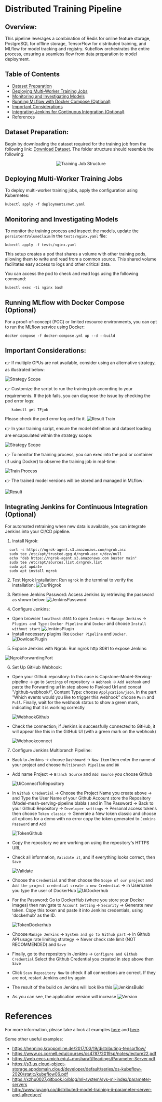 # Distributed Training Pipeline

## Overview:
This pipeline leverages a combination of Redis for online feature storage, PostgreSQL for offline storage, TensorFlow for distributed training, and MLflow for model tracking and registry. Kubeflow orchestrates the entire process, ensuring a seamless flow from data preparation to model deployment.

## Table of Contents
  - [Dataset Preparation](#Dataset-Preparation)
  - [Deploying Multi-Worker Training Jobs](#deploy-multi-worker-training-jobs)
  - [Monitoring and Investigating Models](#investigate-the-models)
  - [Running MLflow with Docker Compose (Optional)](#run-docker-compose-instead-of-kubernetes-to-run-the-service-mlflow-optional)
  - [Important Considerations](#Important-Considerations)
  - [Integrating Jenkins for Continuous Integration (Optional)](#Integrating-Jenkins-for-Continuous-Integration-Optional)
  - [References](#references)

## Dataset Preparation:
Begin by downloading the dataset required for the training job from the following link: [Download Dataset](https://drive.google.com/drive/folders/12ncEAoWT_kwuPT8YRdFysqgS54XJwre7?usp=drive_link). The folder structure should resemble the following:

<div align="center">
  <img src="https://github.com/HungNguyenDev1511/Car-detection-serving-model/blob/refactor/images/structure_training.png" alt="Training Job Structure">
</div>

## Deploying Multi-Worker Training Jobs

To deploy multi-worker training jobs, apply the configuration using Kubernetes:

``` shell
kubectl apply -f deployments/mwt.yaml
```

## Monitoring and Investigating Models

To monitor the training process and inspect the models, update the `persistentVolumeClaim` in the `tests/nginx.yaml` file:

```shell
kubectl apply -f tests/nginx.yaml
```

This setup creates a pod that shares a volume with other training pods, allowing them to write and read from a common source. This shared volume facilitates easy access to logs and other critical data.

You can access the pod to check and read logs using the following command:

```shell
kubectl exec -ti nginx bash
```

## Running MLflow with Docker Compose (Optional)
For a proof-of-concept (POC) or limited resource environments, you can opt to run the MLflow service using Docker:

```shell
docker compose -f docker-compose.yml up --d --build
```

## Important Considerations:
👉 If multiple GPUs are not available, consider using an alternative strategy, as illustrated below:

![Strategy Scope](https://github.com/HungNguyenDev1511/Car-detection-serving-model/blob/refactor/images/strategy.png)

👉 Customize the script to run the training job according to your requirements. If the job fails, you can diagnose the issue by checking the pod error logs:

 ```shell
    kubectl get TFjob
 ```

 Please check the pod error log and fix it.
![Result Train ](https://github.com/HungNguyenDev1511/Car-detection-serving-model/blob/refactor/images/result_train_pod.png) 

👉 In your training script, ensure the model definition and dataset loading are encapsulated within the strategy scope:

![Strategy Scope](https://github.com/HungNguyenDev1511/Car-detection-serving-model/blob/refactor/images/strategy_scope.png)

👉 To monitor the training process, you can exec into the pod or container (if using Docker) to observe the training job in real-time:

![Train Process](https://github.com/HungNguyenDev1511/Car-detection-serving-model/blob/refactor/images/train_process.png)

👉 The trained model versions will be stored and managed in MLflow:

![Result](https://github.com/HungNguyenDev1511/Car-detection-serving-model/blob/refactor/images/mlflow%20_modelregistry.png)


## Integrating Jenkins for Continuous Integration (Optional)

For automated retraining when new data is available, you can integrate Jenkins into your CI/CD pipeline.
1. Install Ngrok: 
  ```shell
    curl -s https://ngrok-agent.s3.amazonaws.com/ngrok.asc 
    sudo tee /etc/apt/trusted.gpg.d/ngrok.asc >/dev/null
    echo "deb https://ngrok-agent.s3.amazonaws.com buster main" 
    sudo tee /etc/apt/sources.list.d/ngrok.list 
    sudo apt update  
    sudo apt install ngrok
  ```

  
2. Test Ngrok Installation: Run `ngrok` in the terminal to verify the installation:
![CurlNgrok](https://github.com/HungNguyenDev1511/Car-detection-serving-model/blob/refactor/images/ngrok.png)

3. Retrieve Jenkins Password: Access Jenkins by retrieving the password as shown below:
![JenkinsPassword](https://github.com/HungNguyenDev1511/Car-detection-serving-model/blob/refactor/images/password_jenkins.png)

4. Configure Jenkins:
- Open browser `localhost:8081` to open `Jenkins` -> `Manage Jenkins` -> `Plugins and Type` : `Docker Pipeline` and `Docker` and choose `Install without start` 
  ![JenkinsPlugin](https://github.com/HungNguyenDev1511/Car-detection-serving-model/blob/refactor/images/instal_docker_jenkins.png)
- Install necessary plugins like `Docker Pipeline` and `Docker`.
  ![DowloadPlugin](https://github.com/HungNguyenDev1511/Car-detection-serving-model/blob/refactor/images/install_docker_success.png)

5. Expose Jenkins with Ngrok: Run ngrok http 8081 to expose Jenkins:

  ![NgrokForwardingPort](https://github.com/HungNguyenDev1511/Car-detection-serving-model/blob/refactor/images/ngrok_forwarding.png)

6. Set Up GitHub Webhook:

- Open your Github repository: In this case is Capstone-Model-Serving-pipeline -> go to `Settings` of repository -> `Webhook` -> `Add Webhook` and paste the Forwarding url in step above to Payload Url and concat "/github-webhook/", Content Type: choose `Applycation/json`. In the part "Which events would you like to trigger this webhook" choose `Push` and `Pull`. Finally, wait for the webhook status to show a green mark, indicating that it is working correctly

  ![WebhookGithub](https://github.com/HungNguyenDev1511/Car-detection-serving-model/blob/refactor/images/webhook_github.png)

- Check the connection; if Jenkins is successfully connected to GitHub, it will appear like this in the GitHub UI (with a green mark on the webhook)

  ![Webhookconnect](https://github.com/HungNguyenDev1511/Car-detection-serving-model/blob/refactor/images/result_connect_jenkins_github.png)

7. Configure Jenkins Multibranch Pipeline:

- Back to Jenkins -> choose `Dashboard` -> `New Item` then enter the name of your project and choose `Multibranch Pipeline` and `OK`

- Add name Project -> `Branch Source` and `Add Source` you choose Github 

  ![UiConnectToRepository](https://github.com/HungNguyenDev1511/Car-detection-serving-model/blob/refactor/images/add_credential.png)

- In `Github Credential` -> Choose the Project Name you create above -> and Type the User Name of your Github Account store the Repository (Model-mesh-serving-pipeline blabla ) and in The Password -> Back to your Github Repository -> `Developer settings` -> Personal access tokens then choose `Token classic` -> Generate a New token classic and choose all options for a demo with no error copy the token generated to `Jenkins Password` and `Add`

  ![TokenGithub](https://github.com/HungNguyenDev1511/Car-detection-serving-model/blob/refactor/images/github_tokens.png)

- Copy the repository we are working on using the repository's HTTPS URL
- Check all information, `Validate it`, and if everything looks correct, then `Save`

  ![Validate](https://github.com/HungNguyenDev1511/Car-detection-serving-model/blob/refactor/images/validate_connect_repo.png)

- Choose the `Credential` and then choose the `Scope of our project` and `Add the project credential create a new Credential` -> in Username you type the user of DockerHub
  ![UiDockerhub](https://github.com/HungNguyenDev1511/Car-detection-serving-model/blob/refactor/images/add_credential_dockerhub.png)


- For the Password: Go to DockerHub (where you store your Docker images) then navigate to `Account Setting` -> `Security` -> Generate new token. Copy this token and paste it into Jenkins credentials, using 'dockerhub' as the ID. 

  ![TokenDockerhub](https://github.com/HungNguyenDev1511/Car-detection-serving-model/blob/refactor/images/generate_token_docker_hub.png)

- Choose `Manage Jenkins` -> `System and go to Github part` -> In Github API usage rate limiting strategy -> Never check rate limit (NOT RECOMMENDED) and `Save` 
- Finally, go to the repository in Jenkins -> `Configure and Github Credential` Select the Github Credential you created in step above then `Save` 
- Click `Scan Repository Now` to check if all connections are correct. If they are not, restart Jenkins and try again

- The result of the build on Jenkins will look like this
  ![JenkinsBuild](https://github.com/HungNguyenDev1511/Car-detection-serving-model/blob/refactor/images/ui_build_jenkins.png)

- As you can see, the application version will increase
  ![Version](https://github.com/HungNguyenDev1511/Car-detection-serving-model/blob/refactor/images/result_push_dockerhub.png)

# References

For more information, please take a look at examples [here](https://github.com/kubeflow/training-operator/tree/master/examples) and [here](https://github.com/kubeflow/examples/tree/master/github_issue_summarization).

Some other useful examples:
- https://henning.kropponline.de/2017/03/19/distributing-tensorflow/
- https://www.cs.cornell.edu/courses/cs4787/2019sp/notes/lecture22.pdf
- https://web.eecs.umich.edu/~mosharaf/Readings/Parameter-Server.pdf
- https://s3.us.cloud-object-storage.appdomain.cloud/developer/default/series/os-kubeflow-2020/static/kubeflow06.pdf
- https://xzhu0027.gitbook.io/blog/ml-system/sys-ml-index/parameter-servers
- http://www.juyang.co/distributed-model-training-ii-parameter-server-and-allreduce/
